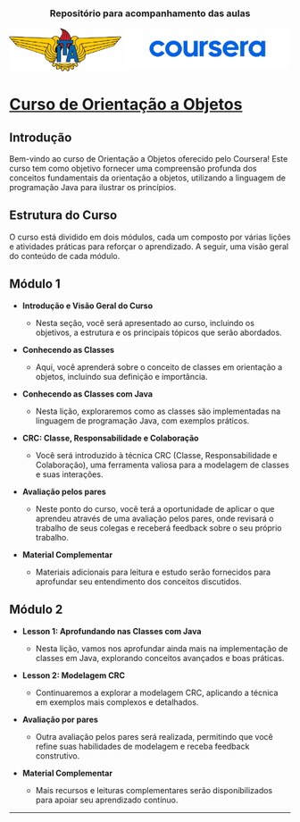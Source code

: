 
<h3 align="center">Repositório para acompanhamento das aulas</h3>

 <!--<p></p>-->

<div align="left"><img src="./img/logo-ita-bgremove.png" width=200>
<img align="right" src="./img/coursera-bgremove.png" width=300>
</div>


# [Curso de Orientação a Objetos](https://www.coursera.org/learn/orientacao-a-objetos-com-java)


## Introdução

Bem-vindo ao curso de Orientação a Objetos oferecido pelo Coursera! Este curso tem como objetivo fornecer uma compreensão profunda dos conceitos fundamentais da orientação a objetos, utilizando a linguagem de programação Java para ilustrar os princípios.

## Estrutura do Curso

O curso está dividido em dois módulos, cada um composto por várias lições e atividades práticas para reforçar o aprendizado. A seguir, uma visão geral do conteúdo de cada módulo.

## Módulo 1

* **Introdução e Visão Geral do Curso**
  * Nesta seção, você será apresentado ao curso, incluindo os objetivos, a estrutura e os principais tópicos que serão abordados.

* **Conhecendo as Classes**
  * Aqui, você aprenderá sobre o conceito de classes em orientação a objetos, incluindo sua definição e importância.

* **Conhecendo as Classes com Java**
  * Nesta lição, exploraremos como as classes são implementadas na linguagem de programação Java, com exemplos práticos.

* **CRC: Classe, Responsabilidade e Colaboração**
  * Você será introduzido à técnica CRC (Classe, Responsabilidade e Colaboração), uma ferramenta valiosa para a modelagem de classes e suas interações.

* **Avaliação pelos pares**
  * Neste ponto do curso, você terá a oportunidade de aplicar o que aprendeu através de uma avaliação pelos pares, onde revisará o trabalho de seus colegas e receberá feedback sobre o seu próprio trabalho.

* **Material Complementar**
  * Materiais adicionais para leitura e estudo serão fornecidos para aprofundar seu entendimento dos conceitos discutidos.

## Módulo 2

* **Lesson 1: Aprofundando nas Classes com Java**
  * Nesta lição, vamos nos aprofundar ainda mais na implementação de classes em Java, explorando conceitos avançados e boas práticas.

* **Lesson 2: Modelagem CRC**
  * Continuaremos a explorar a modelagem CRC, aplicando a técnica em exemplos mais complexos e detalhados.

* **Avaliação por pares**
  * Outra avaliação pelos pares será realizada, permitindo que você refine suas habilidades de modelagem e receba feedback construtivo.

* **Material Complementar**
  * Mais recursos e leituras complementares serão disponibilizados para apoiar seu aprendizado contínuo.

---
